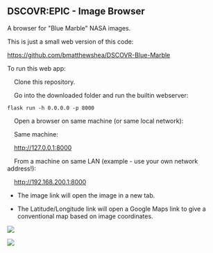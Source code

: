 ## DSCOVR:EPIC - Image Browser

A browser for "Blue Marble" NASA images.

This is just a small web version of this code:

https://github.com/bmatthewshea/DSCOVR-Blue-Marble

To run this web app:

    Clone this repository.

    Go into the downloaded folder and run the builtin webserver:

```
flask run -h 0.0.0.0 -p 8000
```

    Open a browser on same machine (or same local network):

    Same machine:

    http://127.0.0.1:8000

    From a machine on same LAN (example - use your own network address!):

    http://192.168.200.1:8000



- The image link will open the image in a new tab.

- The Latitude/Longitude link will open a Google Maps link to give a conventional map based on image coordinates.



![](https://i.imgur.com/PK0ijDb.jpg)

![](https://i.imgur.com/bZfie8o.png)

